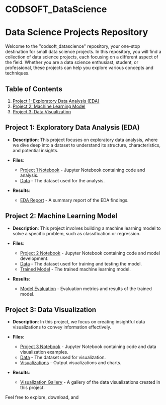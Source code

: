 # CODSOFT_DataScience
# Data Science Projects Repository

Welcome to the "codsoft_datascience" repository, your one-stop destination for small data science projects. In this repository, you will find a collection of data science projects, each focusing on a different aspect of the field. Whether you are a data science enthusiast, student, or professional, these projects can help you explore various concepts and techniques.

## Table of Contents

1. [Project 1: Exploratory Data Analysis (EDA)](#project-1-exploratory-data-analysis-eda)
2. [Project 2: Machine Learning Model](#project-2-machine-learning-model)
3. [Project 3: Data Visualization](#project-3-data-visualization)

## Project 1: Exploratory Data Analysis (EDA)

- **Description**: This project focuses on exploratory data analysis, where we dive deep into a dataset to understand its structure, characteristics, and potential insights.

- **Files**:
  - [Project 1 Notebook](Project1/EDA.ipynb) - Jupyter Notebook containing code and analysis.
  - [Data](Project1/data/) - The dataset used for the analysis.

- **Results**:
  - [EDA Report](Project1/EDA_Report.pdf) - A summary report of the EDA findings.

## Project 2: Machine Learning Model

- **Description**: This project involves building a machine learning model to solve a specific problem, such as classification or regression.

- **Files**:
  - [Project 2 Notebook](Project2/ML_Model.ipynb) - Jupyter Notebook containing code and model development.
  - [Data](Project2/data/) - The dataset used for training and testing the model.
  - [Trained Model](Project2/model/) - The trained machine learning model.

- **Results**:
  - [Model Evaluation](Project2/Model_Evaluation.pdf) - Evaluation metrics and results of the trained model.

## Project 3: Data Visualization

- **Description**: In this project, we focus on creating insightful data visualizations to convey information effectively.

- **Files**:
  - [Project 3 Notebook](Project3/Data_Visualization.ipynb) - Jupyter Notebook containing code and data visualization examples.
  - [Data](Project3/data/) - The dataset used for visualization.
  - [Visualizations](Project3/visualizations/) - Output visualizations and charts.

- **Results**:
  - [Visualization Gallery](Project3/Visualization_Gallery.pdf) - A gallery of the data visualizations created in this project.

Feel free to explore, download, and
